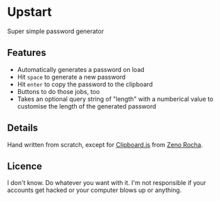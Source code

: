 # Upstart

Super simple password generator

## Features

* Automatically generates a password on load
* Hit `space` to generate a new password
* Hit `enter` to copy the password to the clipboard
* Buttons to do those jobs, too
* Takes an optional query string of "length" with a numberical value to customise the length of the generated password

## Details

Hand written from scratch, except for [Clipboard.js](https://clipboardjs.com/) from [Zeno Rocha](http://zenorocha.com/).

## Licence

I don't know. Do whatever you want with it. I'm not responsible if your accounts get hacked or your computer blows up or anything.